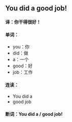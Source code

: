 ## You did a good job!

#### 译：你干得很好！

#### 单词：

- you：你
- did：做
- a：一个
- good：好
- job：工作

#### 连读：

- You did a
- good job

#### 断词：You did a / good job!
